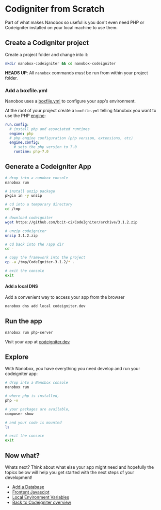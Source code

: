 # Codigniter from Scratch
Part of what makes Nanobox so useful is you don't even need PHP or Codeigniter installed on your local machine to use them.

## Create a Codigniter project
Create a project folder and change into it:

```bash
mkdir nanobox-codeigniter && cd nanobox-codeigniter
```

**HEADS UP**: All `nanobox` commands *must* be run from within your project folder.

### Add a boxfile.yml
Nanobox uses a <a href="https://docs.nanobox.io/boxfile/" target="\_blank">boxfile.yml</a> to configure your app's environment.

At the root of your project create a `boxfile.yml` telling Nanobox you want to use the PHP <a href="https://docs.nanobox.io/engines/" target="\_blank">engine</a>:

```yaml
run.config:
  # install php and associated runtimes
  engine: php
  # php engine configuration (php version, extensions, etc)
  engine.config:
    # sets the php version to 7.0
    runtime: php-7.0
```

## Generate a Codeigniter App

```bash
# drop into a nanobox console
nanobox run

# install unzip package
pkgin in -y unzip

# cd into a temporary directory
cd /tmp

# download codeigniter
wget https://github.com/bcit-ci/CodeIgniter/archive/3.1.2.zip

# unzip codeigniter
unzip 3.1.2.zip

# cd back into the /app dir
cd -

# copy the framework into the project
cp -a /tmp/CodeIgniter-3.1.2/* .

# exit the console
exit
```

#### Add a local DNS
Add a convenient way to access your app from the browser

```bash
nanobox dns add local codeigniter.dev
```

## Run the app

```bash
nanobox run php-server
```

Visit your app at <a href="http://codeigniter.dev" target="\_blank">codeigniter.dev</a>

## Explore
With Nanobox, you have everything you need develop and run your codeigniter app:

```bash
# drop into a Nanobox console
nanobox run

# where php is installed,
php -v

# your packages are available,
composer show

# and your code is mounted
ls

# exit the console
exit
```

## Now what?
Whats next? Think about what else your app might need and hopefully the topics below will help you get started with the next steps of your development!

* [Add a Database](/php/codeigniter/add-a-database)
* [Frontent Javascipt](/php/codeigniter/frontend-javascript)
* [Local Environment Variables](/php/codeigniter/local-evars)
* [Back to Codeigniter overview](/php/codeigniter)
